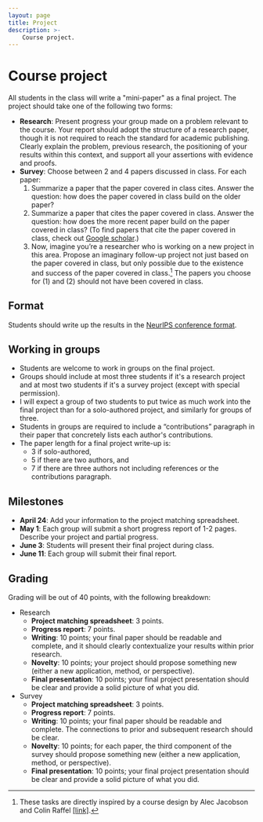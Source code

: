 ```yaml
---
layout: page
title: Project
description: >-
    Course project.
---
```


# Course project

All students in the class will write a "mini-paper" as a final project. The project should take one of the following two forms:
- **Research**: Present progress your group made on a problem relevant to the course. Your report should adopt the structure of a research paper, though it is not required to reach the standard for academic publishing. Clearly explain the problem, previous research, the positioning of your results within this context, and support all your assertions with evidence and proofs.
- **Survey**: Choose between 2 and 4 papers discussed in class. For each paper:
  1. Summarize a paper that the paper covered in class cites. Answer the question: how does the paper covered in class build on the older paper?
  2. Summarize a paper that cites the paper covered in class. Answer the question: how does the more recent paper build on the paper covered in class? (To find papers that cite the paper covered in class, check out [Google scholar](https://scholar.google.com/).)
  3. Now, imagine you’re a researcher who is working on a new project in this area. Propose an imaginary follow-up project not just based on the paper covered in class, but only possible due to the existence and success of the paper covered in class.[^1]
  The papers you choose for (1) and (2) should not have been covered in class.

## Format
Students should write up the results in the [NeurIPS conference format](https://neurips.cc/Conferences/2023/PaperInformation/StyleFiles).

## Working in groups
- Students are welcome to work in groups on the final project.
- Groups should include at most three students if it's a research project and
at most two students if it's a survey project (except with special permission).
- I will expect a group of two students to put twice as much work into the final project than for a solo-authored project, and similarly for groups of three.
- Students in groups are required to include a “contributions” paragraph in their paper that concretely lists each author's contributions.
- The paper length for a final project write-up is:
  - 3 if solo-authored,
  - 5 if there are two authors, and
  - 7 if there are three authors
  not including references or the contributions paragraph.

## Milestones
- **April 24**: Add your information to the project matching spreadsheet.
- **May 1**: Each group will submit a short progress report of 1-2 pages. Describe your project and partial progress.
- **June 3**: Students will present their final project during class.
- **June 11**: Each group will submit their final report.

## Grading
Grading will be out of 40 points, with the following breakdown:
- Research
  - **Project matching spreadsheet**: 3 points.
  - **Progress report**: 7 points.
  - **Writing**: 10 points; your final paper should be readable and complete, and it should clearly contextualize your results within prior research.
  - **Novelty**: 10 points; your project should propose something new (either a new application, method, or perspective).
  - **Final presentation**: 10 points; your final project presentation should be clear and provide a solid picture of what you did.
- Survey
  - **Project matching spreadsheet**: 3 points.
  - **Progress report**: 7 points.
  - **Writing**: 10 points; your final paper should be readable and complete. The connections to prior and subsequent research should be clear.
  - **Novelty**: 10 points; for each paper, the third component of the survey should propose something new (either a new application, method, or perspective).
  - **Final presentation**: 10 points; your final project presentation should be clear and provide a solid picture of what you did.

[^1]: These tasks are directly inspired by a course design by Alec Jacobson and Colin Raffel [[link]](https://colinraffel.com/blog/role-playing-seminar.html).

